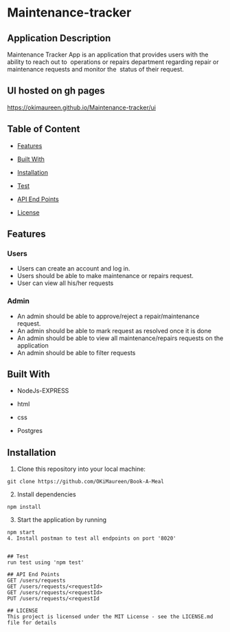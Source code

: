 # Maintenance-tracker
## Application Description
Maintenance Tracker App is an application that provides users with the ability to reach out to  operations or repairs department regarding repair or maintenance requests and monitor the  status of their request. 

## UI hosted on gh pages
https://okimaureen.github.io/Maintenance-tracker/ui


## Table of Content
* [Features](#features)
 
 * [Built With](#built-with)
 
 * [Installation](#installation)
 
 * [Test](#test)
 
 * [API End Points](#api-end-points)
 
 * [License](#lincense)

 ## Features

 ### Users
 * Users can create an account and log in.
 * Users should be able to make maintenance or repairs request.
 * User can view all his/her requests 
 
 ### Admin
 * An admin should be able to approve/reject a repair/maintenance request.    
 * An admin should be able to mark request as resolved once it is done
 * An admin should be able to view all maintenance/repairs requests on the application
 * An admin should be able to filter requests  
 
 ## Built With

* NodeJs-EXPRESS

* html

* css

* Postgres

## Installation
1. Clone this repository into your local machine:
```
git clone https://github.com/OKiMaureen/Book-A-Meal
```
2. Install dependencies
```
npm install
```
3. Start the application by running
```
npm start
4. Install postman to test all endpoints on port '8020'


## Test
run test using 'npm test'

## API End Points
GET /users/requests
GET /users/requests/<requestId>
GET /users/requests/<requestId>
PUT /users/requests/<requestId

## LICENSE
This project is licensed under the MIT License - see the LICENSE.md file for details
